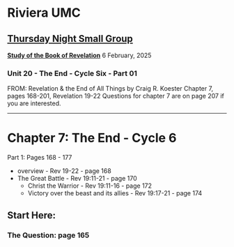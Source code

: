 # Riviera UMC
## [Thursday Night Small Group](/README.md)
**[Study of the Book of Revelation](/Revelation/README.md)**
6 February, 2025

### Unit 20 - The End - Cycle Six - Part 01
FROM: Revelation & the End of All Things by Craig R. Koester
Chapter 7, pages 168-201,  Revelation 19-22
Questions for chapter 7 are on page 207 if you are interested.

---
# Chapter 7: The End - Cycle 6

Part 1: Pages 168 - 177
- overview - Rev 19-22 - page 168
- The Great Battle - Rev 19:11-21 - page 170
  - Christ the Warrior - Rev 19:11-16 - page 172
  - Victory over the beast and its allies - Rev 19:17-21 - page 174

## Start Here:
### The Question: page 165
